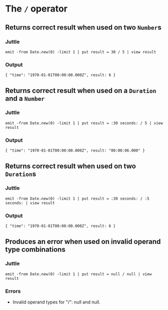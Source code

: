 The `/` operator
================

Returns correct result when used on two `Number`s
-------------------------------------------------

### Juttle

    emit -from Date.new(0) -limit 1 | put result = 30 / 5 | view result

### Output

    { "time": "1970-01-01T00:00:00.000Z", result: 6 }

Returns correct result when used on a `Duration` and a `Number`
---------------------------------------------------------------

### Juttle

    emit -from Date.new(0) -limit 1 | put result = :30 seconds: / 5 | view result

### Output

    { "time": "1970-01-01T00:00:00.000Z", result: "00:00:06.000" }

Returns correct result when used on two `Duration`s
---------------------------------------------------

### Juttle

    emit -from Date.new(0) -limit 1 | put result = :30 seconds: / :5 seconds: | view result

### Output

    { "time": "1970-01-01T00:00:00.000Z", result: 6 }

Produces an error when used on invalid operand type combinations
----------------------------------------------------------------

### Juttle

    emit -from Date.new(0) -limit 1 | put result = null / null | view result

### Errors

  * Invalid operand types for "/": null and null.
